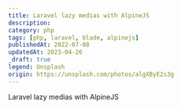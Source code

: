 ```yaml
---
title: Laravel lazy medias with AlpineJS
description:
category: php
tags: [php, laravel, blade, alpinejs]
publishedAt: 2022-07-08
updatedAt: 2023-04-26
_draft: true
legend: Unsplash
origin: https://unsplash.com/photos/algXByE2s3g
---
```


Laravel lazy medias with AlpineJS
